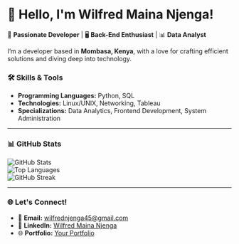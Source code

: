# 👋 Hello, I'm Wilfred Maina Njenga!

🚀 **Passionate Developer** | 🖥️ **Back-End Enthusiast** | 📊 **Data Analyst**  

I’m a developer based in **Mombasa, Kenya**, with a love for crafting efficient solutions and diving deep into technology.  

### 🛠 Skills & Tools
- **Programming Languages:** Python, SQL  
- **Technologies:** Linux/UNIX, Networking, Tableau  
- **Specializations:** Data Analytics, Frontend Development, System Administration  

---

### 📊 GitHub Stats
![GitHub Stats](https://github-readme-stats.vercel.app/api?username=WilfredMainaNjenga&show_icons=true&theme=radical)  
![Top Languages](https://github-readme-stats.vercel.app/api/top-langs/?username=WilfredMainaNjenga&layout=compact&theme=radical)  
![GitHub Streak](https://github-readme-streak-stats.herokuapp.com/?user=WilfredMainaNjenga&theme=radical)  

---

### 🌐 Let's Connect!
- 📧 **Email:** [wilfrednjenga45@gmail.com](mailto:wilfrednjenga45@gmail.com)  
- 💼 **LinkedIn:** [Wilfred Maina Njenga](https://www.linkedin.com/in/your-profile/)  
- 🌐 **Portfolio:** [Your Portfolio](https://yourportfolio.com)  

